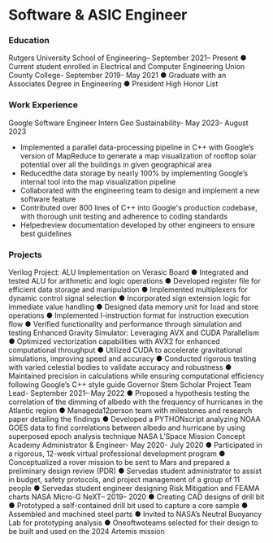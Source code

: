 # Software & ASIC Engineer
 
 ### Education
 Rutgers University School of Engineering– September 2021– Present
 ● Current student enrolled in Electrical and Computer Engineering
 Union County College- September 2019- May 2021
 ● Graduate with an Associates Degree in Engineering
 ● President High Honor List
 ### Work Experience
 Google Software Engineer Intern Geo Sustainability- May 2023- August 2023
 - Implemented a parallel data-processing pipeline in C++ with Google’s version of MapReduce to generate a map
 visualization of rooftop solar potential over all the buildings in given geographical area
 - Reducedthe data storage by nearly 100% by implementing Google’s internal tool into the map visualization pipeline
 - Collaborated with the engineering team to design and implement a new software feature
 - Contributed over 800 lines of C++ into Google's production codebase, with thorough unit testing and adherence to
   coding standards
 - Helpedreview documentation developed by other engineers to ensure best guidelines
 ### Projects
 Verilog Project: ALU Implementation on Verasic Board
 ● Integrated and tested ALU for arithmetic and logic operations
 ● Developed register file for efficient data storage and manipulation
 ● Implemented multiplexers for dynamic control signal selection
 ● Incorporated sign extension logic for immediate value handling
 ● Designed data memory unit for load and store operations
 ● Implemented I-instruction format for instruction execution flow
 ● Verified functionality and performance through simulation and testing
 Enhanced Gravity Simulator: Leveraging AVX and CUDA Parallelism
 ● Optimized vectorization capabilities with AVX2 for enhanced computational throughput
 ● Utilized CUDA to accelerate gravitational simulations, improving speed and accuracy
 ● Conducted rigorous testing with varied celestial bodies to validate accuracy and robustness
 ● Maintained precision in calculations while ensuring computational efficiency following Google’s C++ style guide
 Governor Stem Scholar Project Team Lead- September 2021– May 2022
 ● Proposed a hypothesis testing the correlation of the dimming of albedo with the frequency of hurricanes in the Atlantic
 region
 ● Manageda12person team with milestones and research paper detailing the findings
 ● Developed a PYTHONscript analyzing NOAA GOES data to find correlations between albedo and hurricane by using
 superposed epoch analysis technique
 NASA L’Space Mission Concept Academy Administrator & Engineer- May 2020- July 2020
 ● Participated in a rigorous, 12-week virtual professional development program
 ● Conceptualized a rover mission to be sent to Mars and prepared a preliminary design review (PDR)
 ● Servedas student administrator to assist in budget, safety protocols, and project management of a group of 11 people
 ● Servedas student engineer designing Risk Mitigation and FEAMA charts
 NASA Micro-G NeXT– 2019– 2020
 ● Creating CAD designs of drill bit
 ● Prototyped a self-contained drill bit used to capture a core sample
 ● Assembled and machined steel parts
 ● Invited to NASA’s Neutral Buoyancy Lab for prototyping analysis
 ● Oneoftwoteams selected for their design to be built and used on the 2024 Artemis mission
